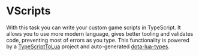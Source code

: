 # VScripts

With this task you can write your custom game scripts in TypeScript. It allows you to use more
modern language, gives better tooling and validates code, preventing most of errors as you type.
This functionality is powered by a [TypeScriptToLua](https://typescripttolua.github.io/) project and
auto-generated [dota-lua-types](https://www.npmjs.com/package/dota-lua-types).

